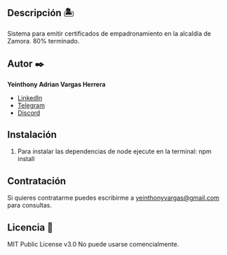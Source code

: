 ## Descripción 🏝

Sistema para emitir certificados de empadronamiento en la alcaldía de Zamora. 80% terminado.

## Autor ✒️
**Yeinthony Adrian Vargas Herrera**

* [LinkedIn](https://www.linkedin.com/in/yeinthony-vargas-700987221/)
* [Telegram](https://t.me/Yeinthony)
* [Discord](https://discordapp.com/users/796375277211090945)

## Instalación 

1. Para instalar las dependencias de node ejecute en la terminal: npm install
  
## Contratación
Si quieres contratarme puedes escribirme a yeinthonyvargas@gmail.com para consultas.

## Licencia 📄
MIT Public License v3.0
No puede usarse comencialmente.

